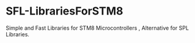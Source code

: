 # SFL-LibrariesForSTM8
 Simple and Fast Libraries for STM8 Microcontrollers , Alternative for SPL Libraries.
